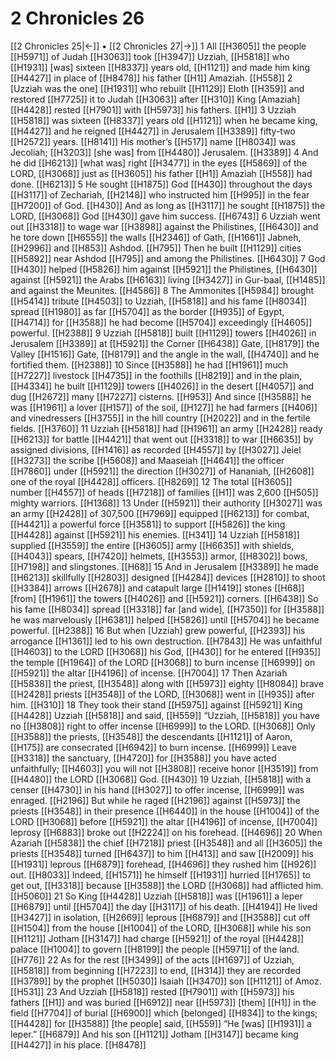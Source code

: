 # 2 Chronicles 26
[[2 Chronicles 25|←]] • [[2 Chronicles 27|→]]
1 All [[H3605]] the people [[H5971]] of Judah [[H3063]] took [[H3947]] Uzziah, [[H5818]] who [[H1931]] [was] sixteen [[H8337]] years old, [[H1121]] and made him king [[H4427]] in place of [[H8478]] his father [[H1]] Amaziah. [[H558]] 
2 [Uzziah was the one] [[H1931]] who rebuilt [[H1129]] Eloth [[H359]] and restored [[H7725]] it to Judah [[H3063]] after [[H310]] King [Amaziah] [[H4428]] rested [[H7901]] with [[H5973]] his fathers. [[H1]] 
3 Uzziah [[H5818]] was sixteen [[H8337]] years old [[H1121]] when he became king, [[H4427]] and he reigned [[H4427]] in Jerusalem [[H3389]] fifty-two [[H2572]] years. [[H8141]] His mother’s [[H517]] name [[H8034]] was Jecoliah; [[H3203]] [she was] from [[H4480]] Jerusalem. [[H3389]] 
4 And he did [[H6213]] [what was] right [[H3477]] in the eyes [[H5869]] of the LORD, [[H3068]] just as [[H3605]] his father [[H1]] Amaziah [[H558]] had done. [[H6213]] 
5 He sought [[H1875]] God [[H430]] throughout the days [[H3117]] of Zechariah, [[H2148]] who instructed him [[H995]] in the fear [[H7200]] of God. [[H430]] And as long as [[H3117]] he sought [[H1875]] the LORD, [[H3068]] God [[H430]] gave him success. [[H6743]] 
6 Uzziah went out [[H3318]] to wage war [[H3898]] against the Philistines, [[H6430]] and he tore down [[H6555]] the walls [[H2346]] of Gath, [[H1661]] Jabneh, [[H2996]] and [[H853]] Ashdod. [[H795]] Then he built [[H1129]] cities [[H5892]] near Ashdod [[H795]] and among the Philistines. [[H6430]] 
7 God [[H430]] helped [[H5826]] him against [[H5921]] the Philistines, [[H6430]] against [[H5921]] the Arabs [[H6163]] living [[H3427]] in Gur-baal, [[H1485]] and against the Meunites. [[H4586]] 
8 The Ammonites [[H5984]] brought [[H5414]] tribute [[H4503]] to Uzziah, [[H5818]] and his fame [[H8034]] spread [[H1980]] as far [[H5704]] as the border [[H935]] of Egypt, [[H4714]] for [[H3588]] he had become [[H5704]] exceedingly [[H4605]] powerful. [[H2388]] 
9 Uzziah [[H5818]] built [[H1129]] towers [[H4026]] in Jerusalem [[H3389]] at [[H5921]] the Corner [[H6438]] Gate, [[H8179]] the Valley [[H1516]] Gate, [[H8179]] and the angle in the wall, [[H4740]] and he fortified them. [[H2388]] 
10 Since [[H3588]] he had [[H1961]] much [[H7227]] livestock [[H4735]] in the foothills [[H8219]] and in the plain, [[H4334]] he built [[H1129]] towers [[H4026]] in the desert [[H4057]] and dug [[H2672]] many [[H7227]] cisterns. [[H953]] And since [[H3588]] he was [[H1961]] a lover [[H157]] of the soil, [[H127]] he had farmers [[H406]] and vinedressers [[H3755]] in the hill country [[H2022]] and in the fertile fields. [[H3760]] 
11 Uzziah [[H5818]] had [[H1961]] an army [[H2428]] ready [[H6213]] for battle [[H4421]] that went out [[H3318]] to war [[H6635]] by assigned divisions, [[H1416]] as recorded [[H4557]] by [[H3027]] Jeiel [[H3273]] the scribe [[H5608]] and Maaseiah [[H4641]] the officer [[H7860]] under [[H5921]] the direction [[H3027]] of Hananiah, [[H2608]] one of the royal [[H4428]] officers. [[H8269]] 
12 The total [[H3605]] number [[H4557]] of heads [[H7218]] of families [[H1]] was 2,600 [[H505]] mighty warriors. [[H1368]] 
13 Under [[H5921]] their authority [[H3027]] was an army [[H2428]] of 307,500 [[H7969]] equipped [[H6213]] for combat, [[H4421]] a powerful force [[H3581]] to support [[H5826]] the king [[H4428]] against [[H5921]] his enemies. [[H341]] 
14 Uzziah [[H5818]] supplied [[H3559]] the entire [[H3605]] army [[H6635]] with shields, [[H4043]] spears, [[H7420]] helmets, [[H3553]] armor, [[H8302]] bows, [[H7198]] and slingstones. [[H68]] 
15 And in Jerusalem [[H3389]] he made [[H6213]] skillfully [[H2803]] designed [[H4284]] devices [[H2810]] to shoot [[H3384]] arrows [[H2678]] and catapult large [[H1419]] stones [[H68]] [from] [[H1961]] the towers [[H4026]] and [[H5921]] corners. [[H6438]] So his fame [[H8034]] spread [[H3318]] far [and wide], [[H7350]] for [[H3588]] he was marvelously [[H6381]] helped [[H5826]] until [[H5704]] he became powerful. [[H2388]] 
16 But when [Uzziah] grew powerful, [[H2393]] his arrogance [[H1361]] led to his own destruction. [[H7843]] He was unfaithful [[H4603]] to the LORD [[H3068]] his God, [[H430]] for he entered [[H935]] the temple [[H1964]] of the LORD [[H3068]] to burn incense [[H6999]] on [[H5921]] the altar [[H4196]] of incense. [[H7004]] 
17 Then Azariah [[H5838]] the priest, [[H3548]] along with [[H5973]] eighty [[H8084]] brave [[H2428]] priests [[H3548]] of the LORD, [[H3068]] went in [[H935]] after him. [[H310]] 
18 They took their stand [[H5975]] against [[H5921]] King [[H4428]] Uzziah [[H5818]] and said, [[H559]] “Uzziah, [[H5818]] you have no [[H3808]] right to offer incense [[H6999]] to the LORD. [[H3068]] Only [[H3588]] the priests, [[H3548]] the descendants [[H1121]] of Aaron, [[H175]] are consecrated [[H6942]] to burn incense. [[H6999]] Leave [[H3318]] the sanctuary, [[H4720]] for [[H3588]] you have acted unfaithfully; [[H4603]] you will not [[H3808]] receive honor [[H3519]] from [[H4480]] the LORD [[H3068]] God. [[H430]] 
19 Uzziah, [[H5818]] with a censer [[H4730]] in his hand [[H3027]] to offer incense, [[H6999]] was enraged. [[H2196]] But while he raged [[H2196]] against [[H5973]] the priests [[H3548]] in their presence [[H6440]] in the house [[H1004]] of the LORD [[H3068]] before [[H5921]] the altar [[H4196]] of incense, [[H7004]] leprosy [[H6883]] broke out [[H2224]] on his forehead. [[H4696]] 
20 When Azariah [[H5838]] the chief [[H7218]] priest [[H3548]] and all [[H3605]] the priests [[H3548]] turned [[H6437]] to him [[H413]] and saw [[H2009]] his [[H1931]] leprous [[H6879]] forehead, [[H4696]] they rushed him [[H926]] out. [[H8033]] Indeed, [[H1571]] he himself [[H1931]] hurried [[H1765]] to get out, [[H3318]] because [[H3588]] the LORD [[H3068]] had afflicted him. [[H5060]] 
21 So King [[H4428]] Uzziah [[H5818]] was [[H1961]] a leper [[H6879]] until [[H5704]] the day [[H3117]] of his death. [[H4194]] He lived [[H3427]] in isolation, [[H2669]] leprous [[H6879]] and [[H3588]] cut off [[H1504]] from the house [[H1004]] of the LORD, [[H3068]] while his son [[H1121]] Jotham [[H3147]] had charge [[H5921]] of the royal [[H4428]] palace [[H1004]] to govern [[H8199]] the people [[H5971]] of the land. [[H776]] 
22 As for the rest [[H3499]] of the acts [[H1697]] of Uzziah, [[H5818]] from beginning [[H7223]] to end, [[H314]] they are recorded [[H3789]] by the prophet [[H5030]] Isaiah [[H3470]] son [[H1121]] of Amoz. [[H531]] 
23 And Uzziah [[H5818]] rested [[H7901]] with [[H5973]] his fathers [[H1]] and was buried [[H6912]] near [[H5973]] [them] [[H1]] in the field [[H7704]] of burial [[H6900]] which [belonged] [[H834]] to the kings; [[H4428]] for [[H3588]] [the people] said, [[H559]] “He [was] [[H1931]] a leper.” [[H6879]] And his son [[H1121]] Jotham [[H3147]] became king [[H4427]] in his place. [[H8478]] 
